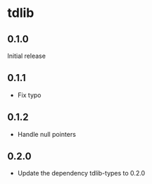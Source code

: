 # tdlib

## 0.1.0

Initial release

## 0.1.1

* Fix typo

## 0.1.2

* Handle null pointers

## 0.2.0

* Update the dependency tdlib-types to 0.2.0
